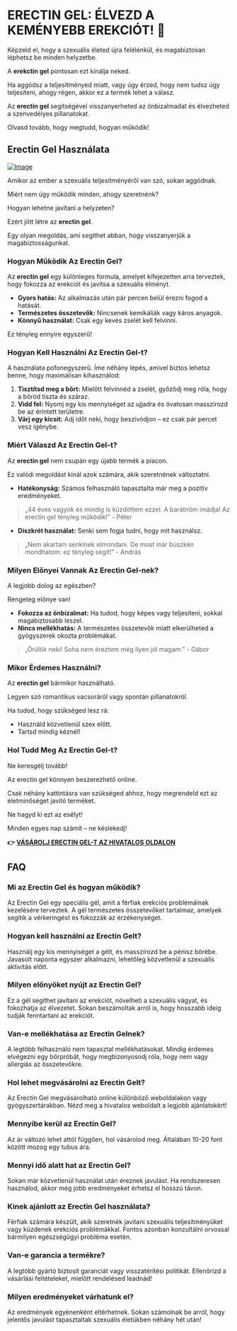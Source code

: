 # ERECTIN GEL: ÉLVEZD A KEMÉNYEBB EREKCIÓT! 💪

Képzeld el, hogy a szexuális életed újra felélénkül, és magabiztosan léphetsz be minden helyzetbe. 

A **erekctin gel** pontosan ezt kínálja neked. 

Ha aggódsz a teljesítményed miatt, vagy úgy érzed, hogy nem tudsz úgy teljesíteni, ahogy régen, akkor ez a termék lehet a válasz. 

Az **erectin gel** segítségével visszanyerheted az önbizalmadat és élvezheted a szenvedélyes pillanatokat. 

Olvasd tovább, hogy megtudd, hogyan működik!

## Erectin Gel Használata

[![Image](https://www2.sellhealth.com/257/erectin_gel_logo.jpg)](https://gchaffi.com/4a8YCk9g)

Amikor az ember a szexuális teljesítményéről van szó, sokan aggódnak. 

Miért nem úgy működik minden, ahogy szeretnénk? 

Hogyan lehetne javítani a helyzeten? 

Ezért jött létre az **erectin gel**. 

Egy olyan megoldás, ami segíthet abban, hogy visszanyerjük a magabiztosságunkat.

### Hogyan Működik Az Erectin Gel?

Az **erectin gel** egy különleges formula, amelyet kifejezetten arra terveztek, hogy fokozza az erekciót és javítsa a szexuális élményt.

- **Gyors hatás:** Az alkalmazás után pár percen belül érezni fogod a hatását.
- **Természetes összetevők:** Nincsenek kemikáliák vagy káros anyagok.
- **Könnyű használat:** Csak egy kevés zselét kell felvinni.

Ez tényleg ennyire egyszerű!

### Hogyan Kell Használni Az Erectin Gel-t?

A használata pofonegyszerű. Íme néhány lépés, amivel biztos lehetsz benne, hogy maximálisan kihasználod:

1. **Tisztítsd meg a bőrt:** Mielőtt felvinnéd a zselét, győződj meg róla, hogy a bőröd tiszta és száraz.
2. **Vidd fel:** Nyomj egy kis mennyiséget az ujjadra és óvatosan masszírozd be az érintett területre.
3. **Várj egy kicsit:** Adj időt neki, hogy beszívódjon – ez csak pár percet vesz igénybe.

### Miért Válaszd Az Erectin Gel-t?

Az **erectin gel** nem csupán egy újabb termék a piacon.

Ez valódi megoldást kínál azok számára, akik szeretnének változtatni.

- **Hatékonyság:** Számos felhasználó tapasztalta már meg a pozitív eredményeket.
  
> „44 éves vagyok és mindig is küzdöttem ezzel. A barátnőm imádja! Az erectin gel tényleg működik!” - Péter

- **Diszkrét használat:** Senki sem fogja tudni, hogy mit használsz.
  
> „Nem akartam senkinek elmondani. De most már büszkén mondhatom: ez tényleg segít!” - András

### Milyen Előnyei Vannak Az Erectin Gel-nek?

A legjobb dolog az egészben? 

Rengeteg előnye van!

- **Fokozza az önbizalmat:** Ha tudod, hogy képes vagy teljesíteni, sokkal magabiztosabb leszel.
- **Nincs mellékhatás:** A természetes összetevők miatt elkerülheted a gyógyszerek okozta problémákat.
  
> „Örülök neki! Soha nem éreztem még ilyen jól magam.” - Gábor

### Mikor Érdemes Használni?

Az **erectin gel** bármikor használható.

Legyen szó romantikus vacsoráról vagy spontán pillanatokról.

Ha tudod, hogy szükséged lesz rá:

- Használd közvetlenül szex előtt.
- Tartsd mindig kéznél!

### Hol Tudd Meg Az Erectin Gel-t?

Ne keresgélj tovább!  

Az erectin gel könnyen beszerezhető online.  

Csak néhány kattintásra van szükséged ahhoz, hogy megrendeld ezt az életminőséget javító terméket.  

Ne hagyd ki ezt az esélyt!  

Minden egyes nap számít – ne késlekedj!



**👉 [VÁSÁROLJ ERECTIN GEL-T AZ HIVATALOS OLDALON](https://gchaffi.com/4a8YCk9g)**

## FAQ

### Mi az Erectin Gel és hogyan működik?
Az Erectin Gel egy speciális gél, amit a férfiak erekciós problémáinak kezelésére terveztek. 
A gél természetes összetevőket tartalmaz, amelyek segítik a vérkeringést és fokozzák az érzékenységet.

### Hogyan kell használni az Erectin Gelt?
Használj egy kis mennyiséget a gélt, és masszírozd be a pénisz bőrébe. 
Javasolt naponta egyszer alkalmazni, lehetőleg közvetlenül a szexuális aktivitás előtt.

### Milyen előnyöket nyújt az Erectin Gel?
Ez a gél segíthet javítani az erekciót, növelheti a szexuális vágyat, és fokozhatja az élvezetet. 
Sokan beszámoltak arról is, hogy hosszabb ideig tudják fenntartani az erekciót.

### Van-e mellékhatása az Erectin Gelnek?
A legtöbb felhasználó nem tapasztal mellékhatásokat. 
Mindig érdemes elvégezni egy bőrpróbát, hogy megbizonyosodj róla, hogy nem vagy allergiás az összetevőkre.

### Hol lehet megvásárolni az Erectin Gelt?
Az Erectin Gel megvásárolható online különböző weboldalakon vagy gyógyszertárakban. 
Nézd meg a hivatalos weboldalt a legjobb ajánlatokért!

### Mennyibe kerül az Erectin Gel?
Az ár változó lehet attól függően, hol vásárolod meg. 
Általában 10-20 font között mozog egy tubus ára.

### Mennyi idő alatt hat az Erectin Gel?
Sokan már közvetlenül használat után éreznek javulást. 
Ha rendszeresen használod, akkor még jobb eredményeket érhetsz el hosszú távon.

### Kinek ajánlott az Erectin Gel használata?
Férfiak számára készült, akik szeretnék javítani szexuális teljesítményüket vagy küzdenek erekciós problémákkal. 
Fontos azonban konzultálni orvossal bármilyen egészségügyi probléma esetén.

### Van-e garancia a termékre?
A legtöbb gyártó biztosít garanciát vagy visszatérítési politikát. 
Ellenőrizd a vásárlási feltételeket, mielőtt rendelésed leadnád!

### Milyen eredményeket várhatunk el?
Az eredmények egyénenként eltérhetnek. 
Sokan számolnak be arról, hogy jelentős javulást tapasztaltak szexuális életükben néhány hét után!